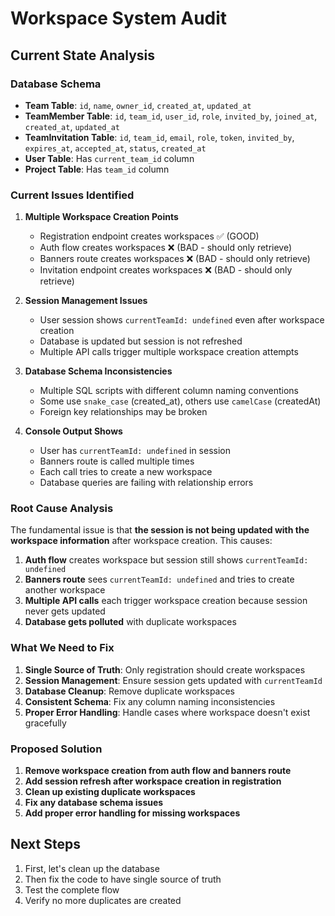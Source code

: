 # Workspace System Audit

## Current State Analysis

### Database Schema
- **Team Table**: `id`, `name`, `owner_id`, `created_at`, `updated_at`
- **TeamMember Table**: `id`, `team_id`, `user_id`, `role`, `invited_by`, `joined_at`, `created_at`, `updated_at`
- **TeamInvitation Table**: `id`, `team_id`, `email`, `role`, `token`, `invited_by`, `expires_at`, `accepted_at`, `status`, `created_at`
- **User Table**: Has `current_team_id` column
- **Project Table**: Has `team_id` column

### Current Issues Identified

1. **Multiple Workspace Creation Points**
   - Registration endpoint creates workspaces ✅ (GOOD)
   - Auth flow creates workspaces ❌ (BAD - should only retrieve)
   - Banners route creates workspaces ❌ (BAD - should only retrieve)
   - Invitation endpoint creates workspaces ❌ (BAD - should only retrieve)

2. **Session Management Issues**
   - User session shows `currentTeamId: undefined` even after workspace creation
   - Database is updated but session is not refreshed
   - Multiple API calls trigger multiple workspace creation attempts

3. **Database Schema Inconsistencies**
   - Multiple SQL scripts with different column naming conventions
   - Some use `snake_case` (created_at), others use `camelCase` (createdAt)
   - Foreign key relationships may be broken

4. **Console Output Shows**
   - User has `currentTeamId: undefined` in session
   - Banners route is called multiple times
   - Each call tries to create a new workspace
   - Database queries are failing with relationship errors

### Root Cause Analysis

The fundamental issue is that **the session is not being updated with the workspace information** after workspace creation. This causes:

1. **Auth flow** creates workspace but session still shows `currentTeamId: undefined`
2. **Banners route** sees `currentTeamId: undefined` and tries to create another workspace
3. **Multiple API calls** each trigger workspace creation because session never gets updated
4. **Database gets polluted** with duplicate workspaces

### What We Need to Fix

1. **Single Source of Truth**: Only registration should create workspaces
2. **Session Management**: Ensure session gets updated with `currentTeamId`
3. **Database Cleanup**: Remove duplicate workspaces
4. **Consistent Schema**: Fix any column naming inconsistencies
5. **Proper Error Handling**: Handle cases where workspace doesn't exist gracefully

### Proposed Solution

1. **Remove workspace creation from auth flow and banners route**
2. **Add session refresh after workspace creation in registration**
3. **Clean up existing duplicate workspaces**
4. **Fix any database schema issues**
5. **Add proper error handling for missing workspaces**

## Next Steps

1. First, let's clean up the database
2. Then fix the code to have single source of truth
3. Test the complete flow
4. Verify no more duplicates are created
